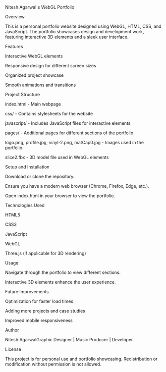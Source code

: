 Nitesh Agarwal's WebGL Portfolio

Overview

This is a personal portfolio website designed using WebGL, HTML, CSS, and JavaScript. The portfolio showcases design and development work, featuring interactive 3D elements and a sleek user interface.

Features

Interactive WebGL elements

Responsive design for different screen sizes

Organized project showcase

Smooth animations and transitions

Project Structure

index.html - Main webpage

css/ - Contains stylesheets for the website

javascript/ - Includes JavaScript files for interactive elements

pages/ - Additional pages for different sections of the portfolio

logo.png, profile.jpg, vinyl-2.png, matCap0.jpg - Images used in the portfolio

slice2.fbx - 3D model file used in WebGL elements

Setup and Installation

Download or clone the repository.

Ensure you have a modern web browser (Chrome, Firefox, Edge, etc.).

Open index.html in your browser to view the portfolio.

Technologies Used

HTML5

CSS3

JavaScript

WebGL

Three.js (if applicable for 3D rendering)

Usage

Navigate through the portfolio to view different sections.

Interactive 3D elements enhance the user experience.

Future Improvements

Optimization for faster load times

Adding more projects and case studies

Improved mobile responsiveness

Author

Nitesh AgarwalGraphic Designer | Music Producer | Developer

License

This project is for personal use and portfolio showcasing. Redistribution or modification without permission is not allowed.

